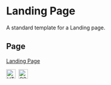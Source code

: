 # Landing Page
A standard template for a Landing page.

## Page
[Landing Page](https://chico-oliveira.github.io/landing-page/)
<br /> 

<a href="https://www.w3.org/TR/html5/" title="HTML5"><img src="https://cdn.jsdelivr.net/gh/devicons/devicon/icons/html5/html5-original.svg" alt="HTML5" width="25px" height="25px"></a>&nbsp;
<a href="https://www.w3.org/TR/CSS/" title="CSS3"><img src="https://cdn.jsdelivr.net/gh/devicons/devicon/icons/css3/css3-original.svg" alt="CSS3" width="25px" height="25px"></a>
